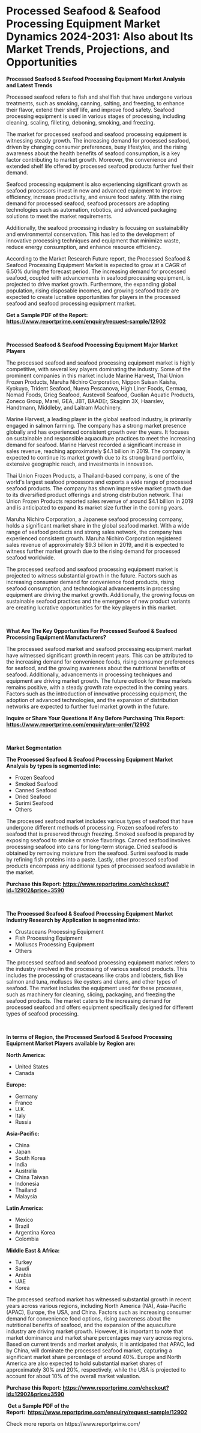<p><h1>Processed Seafood & Seafood Processing Equipment Market Dynamics 2024-2031: Also about Its Market Trends, Projections, and Opportunities</h1></p><p><strong>Processed Seafood & Seafood Processing Equipment Market Analysis and Latest Trends</strong></p>
<p><p>Processed seafood refers to fish and shellfish that have undergone various treatments, such as smoking, canning, salting, and freezing, to enhance their flavor, extend their shelf life, and improve food safety. Seafood processing equipment is used in various stages of processing, including cleaning, scaling, filleting, deboning, smoking, and freezing.</p><p>The market for processed seafood and seafood processing equipment is witnessing steady growth. The increasing demand for processed seafood, driven by changing consumer preferences, busy lifestyles, and the rising awareness about the health benefits of seafood consumption, is a key factor contributing to market growth. Moreover, the convenience and extended shelf life offered by processed seafood products further fuel their demand.</p><p>Seafood processing equipment is also experiencing significant growth as seafood processors invest in new and advanced equipment to improve efficiency, increase productivity, and ensure food safety. With the rising demand for processed seafood, seafood processors are adopting technologies such as automation, robotics, and advanced packaging solutions to meet the market requirements.</p><p>Additionally, the seafood processing industry is focusing on sustainability and environmental conservation. This has led to the development of innovative processing techniques and equipment that minimize waste, reduce energy consumption, and enhance resource efficiency.</p><p>According to the Market Research Future report, the Processed Seafood & Seafood Processing Equipment Market is expected to grow at a CAGR of 6.50% during the forecast period. The increasing demand for processed seafood, coupled with advancements in seafood processing equipment, is projected to drive market growth. Furthermore, the expanding global population, rising disposable incomes, and growing seafood trade are expected to create lucrative opportunities for players in the processed seafood and seafood processing equipment market.</p></p>
<p><strong>Get a Sample PDF of the Report:&nbsp; <a href="https://www.reportprime.com/enquiry/request-sample/12902">https://www.reportprime.com/enquiry/request-sample/12902</a></strong></p>
<p>&nbsp;</p>
<p><strong>Processed Seafood & Seafood Processing Equipment Major Market Players</strong></p>
<p><p>The processed seafood and seafood processing equipment market is highly competitive, with several key players dominating the industry. Some of the prominent companies in this market include Marine Harvest, Thai Union Frozen Products, Maruha Nichiro Corporation, Nippon Suisan Kaisha, Kyokuyo, Trident Seafood, Nueva Pescanova, High Liner Foods, Cermaq, Nomad Foods, Grieg Seafood, Austevoll Seafood, Guolian Aquatic Products, Zoneco Group, Marel, GEA, JBT, BAADEr, Skaginn 3X, Haarslev, Handtmann, Middleby, and Laitram Machinery.</p><p>Marine Harvest, a leading player in the global seafood industry, is primarily engaged in salmon farming. The company has a strong market presence globally and has experienced consistent growth over the years. It focuses on sustainable and responsible aquaculture practices to meet the increasing demand for seafood. Marine Harvest recorded a significant increase in sales revenue, reaching approximately $4.1 billion in 2019. The company is expected to continue its market growth due to its strong brand portfolio, extensive geographic reach, and investments in innovation.</p><p>Thai Union Frozen Products, a Thailand-based company, is one of the world's largest seafood processors and exports a wide range of processed seafood products. The company has shown impressive market growth due to its diversified product offerings and strong distribution network. Thai Union Frozen Products reported sales revenue of around $4.1 billion in 2019 and is anticipated to expand its market size further in the coming years.</p><p>Maruha Nichiro Corporation, a Japanese seafood processing company, holds a significant market share in the global seafood market. With a wide range of seafood products and strong sales network, the company has experienced consistent growth. Maruha Nichiro Corporation registered sales revenue of approximately $9.3 billion in 2019, and it is expected to witness further market growth due to the rising demand for processed seafood worldwide.</p><p>The processed seafood and seafood processing equipment market is projected to witness substantial growth in the future. Factors such as increasing consumer demand for convenience food products, rising seafood consumption, and technological advancements in processing equipment are driving the market growth. Additionally, the growing focus on sustainable seafood practices and the emergence of new product variants are creating lucrative opportunities for the key players in this market.</p></p>
<p>&nbsp;</p>
<p><strong>What Are The Key Opportunities For Processed Seafood & Seafood Processing Equipment Manufacturers?</strong></p>
<p><p>The processed seafood market and seafood processing equipment market have witnessed significant growth in recent years. This can be attributed to the increasing demand for convenience foods, rising consumer preferences for seafood, and the growing awareness about the nutritional benefits of seafood. Additionally, advancements in processing techniques and equipment are driving market growth. The future outlook for these markets remains positive, with a steady growth rate expected in the coming years. Factors such as the introduction of innovative processing equipment, the adoption of advanced technologies, and the expansion of distribution networks are expected to further fuel market growth in the future.</p></p>
<p><strong>Inquire or Share Your Questions If Any Before Purchasing This Report: <a href="https://www.reportprime.com/enquiry/pre-order/12902">https://www.reportprime.com/enquiry/pre-order/12902</a></strong></p>
<p>&nbsp;</p>
<p><strong>Market Segmentation</strong></p>
<p><strong>The Processed Seafood & Seafood Processing Equipment Market Analysis by types is segmented into:</strong></p>
<p><ul><li>Frozen Seafood</li><li>Smoked Seafood</li><li>Canned Seafood</li><li>Dried Seafood</li><li>Surimi Seafood</li><li>Others</li></ul></p>
<p><p>The processed seafood market includes various types of seafood that have undergone different methods of processing. Frozen seafood refers to seafood that is preserved through freezing. Smoked seafood is prepared by exposing seafood to smoke or smoke flavorings. Canned seafood involves processing seafood into cans for long-term storage. Dried seafood is obtained by removing moisture from the seafood. Surimi seafood is made by refining fish proteins into a paste. Lastly, other processed seafood products encompass any additional types of processed seafood available in the market.</p></p>
<p><strong>Purchase this Report:&nbsp;<a href="https://www.reportprime.com/checkout?id=12902&price=3590">https://www.reportprime.com/checkout?id=12902&price=3590</a></strong></p>
<p>&nbsp;</p>
<p><strong>The Processed Seafood & Seafood Processing Equipment Market Industry Research by Application is segmented into:</strong></p>
<p><ul><li>Crustaceans Processing Equipment</li><li>Fish Processing Equipment</li><li>Molluscs Processing Equipment</li><li>Others</li></ul></p>
<p><p>The processed seafood and seafood processing equipment market refers to the industry involved in the processing of various seafood products. This includes the processing of crustaceans like crabs and lobsters, fish like salmon and tuna, molluscs like oysters and clams, and other types of seafood. The market includes the equipment used for these processes, such as machinery for cleaning, slicing, packaging, and freezing the seafood products. The market caters to the increasing demand for processed seafood and offers equipment specifically designed for different types of seafood processing.</p></p>
<p>&nbsp;</p>
<p><strong>In terms of Region, the Processed Seafood & Seafood Processing Equipment Market Players available by Region are:</strong></p>
<p>
    <p> <strong> North America: </strong>
        <ul>
            <li>United States</li>
            <li>Canada</li>
        </ul>
        </p> 
    <p> <strong> Europe: </strong>
        <ul>
            <li>Germany</li>
            <li>France</li>
            <li>U.K.</li>
            <li>Italy</li>
            <li>Russia</li>
        </ul>
        </p> 
    <p> <strong> Asia-Pacific: </strong>
        <ul>
            <li>China</li>
            <li>Japan</li>
            <li>South Korea</li>
            <li>India</li>
            <li>Australia</li>
            <li>China Taiwan</li>
            <li>Indonesia</li>
            <li>Thailand</li>
            <li>Malaysia</li>
        </ul>
        </p> 
    <p> <strong> Latin America: </strong>
        <ul>
            <li>Mexico</li>
            <li>Brazil</li>
            <li>Argentina Korea</li>
            <li>Colombia</li>
        </ul>
        </p> 
    <p> <strong> Middle East & Africa: </strong>
        <ul>
            <li>Turkey</li>
            <li>Saudi</li>
            <li>Arabia</li>
            <li>UAE</li>
            <li>Korea</li>
        </ul>
    </p>
    </p>
<p><p>The processed seafood market has witnessed substantial growth in recent years across various regions, including North America (NA), Asia-Pacific (APAC), Europe, the USA, and China. Factors such as increasing consumer demand for convenience food options, rising awareness about the nutritional benefits of seafood, and the expansion of the aquaculture industry are driving market growth. However, it is important to note that market dominance and market share percentages may vary across regions. Based on current trends and market analysis, it is anticipated that APAC, led by China, will dominate the processed seafood market, capturing a significant market share percentage of around 40%. Europe and North America are also expected to hold substantial market shares of approximately 30% and 20%, respectively, while the USA is projected to account for about 10% of the overall market valuation.</p></p>
<p><strong>Purchase this Report: <a href="https://www.reportprime.com/checkout?id=12902&price=3590">https://www.reportprime.com/checkout?id=12902&price=3590</a></strong></p>
<p>&nbsp;<strong>Get a Sample PDF of the Report:&nbsp;&nbsp;<a href="https://www.reportprime.com/enquiry/request-sample/12902">https://www.reportprime.com/enquiry/request-sample/12902</a></strong></p>
<p><strong></strong></p>
<p>Check more reports on https://www.reportprime.com/</p>